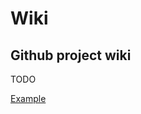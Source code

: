 # Wiki

## Github project wiki

TODO

[Example](https://github.com/KyleU/boilerplay/blob/master/doc/src/main/paradox/database/customer/DatabaseTableCustomerRow.md)
